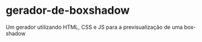 # gerador-de-boxshadow
Um gerador utilizando HTML, CSS e JS para a previsualização de uma box-shadow
